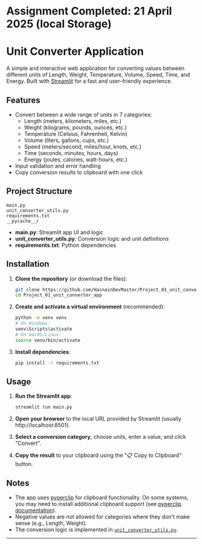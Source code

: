 # Assignment Completed: 21 April 2025 (local Storage)

# Unit Converter Application

A simple and interactive web application for converting values between different units of Length, Weight, Temperature, Volume, Speed, Time, and Energy. Built with [Streamlit](https://streamlit.io/) for a fast and user-friendly experience.

## Features

- Convert between a wide range of units in 7 categories:
  - Length (meters, kilometers, miles, etc.)
  - Weight (kilograms, pounds, ounces, etc.)
  - Temperature (Celsius, Fahrenheit, Kelvin)
  - Volume (liters, gallons, cups, etc.)
  - Speed (meters/second, miles/hour, knots, etc.)
  - Time (seconds, minutes, hours, days)
  - Energy (joules, calories, watt-hours, etc.)
- Input validation and error handling
- Copy conversion results to clipboard with one click

## Project Structure

```
main.py
unit_converter_utils.py
requirements.txt
__pycache__/
```

- **main.py**: Streamlit app UI and logic
- **unit_converter_utils.py**: Conversion logic and unit definitions
- **requirements.txt**: Python dependencies

## Installation

1. **Clone the repository** (or download the files):

   ```sh
   git clone https://github.com/HasnainDevMaster/Project_01_unit_converter_app
   cd Project_01_unit_converter_app
   ```

2. **Create and activate a virtual environment** (recommended):

   ```sh
   python -m venv venv
   # On Windows:
   venv\Scripts\activate
   # On macOS/Linux:
   source venv/bin/activate
   ```

3. **Install dependencies**:

   ```sh
   pip install -r requirements.txt
   ```

## Usage

1. **Run the Streamlit app**:

   ```sh
   streamlit run main.py
   ```

2. **Open your browser** to the local URL provided by Streamlit (usually http://localhost:8501).

3. **Select a conversion category**, choose units, enter a value, and click "Convert".

4. **Copy the result** to your clipboard using the "📋 Copy to Clipboard" button.

## Notes

- The app uses [pyperclip](https://pypi.org/project/pyperclip/) for clipboard functionality. On some systems, you may need to install additional clipboard support (see [pyperclip documentation](https://pyperclip.readthedocs.io/en/latest/)).
- Negative values are not allowed for categories where they don't make sense (e.g., Length, Weight).
- The conversion logic is implemented in [`unit_converter_utils.py`](unit_converter_utils.py).

---
